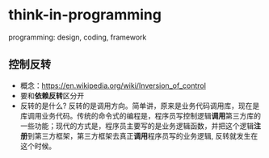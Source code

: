 # think-in-programming
programming: design, coding, framework

## 控制反转
* 概念：https://en.wikipedia.org/wiki/Inversion_of_control
* 要和**依赖反转**区分开
* 反转的是什么? 反转的是调用方向。简单讲，原来是业务代码调用库，现在是库调用业务代码。传统的命令式的编程是，程序员写控制逻辑**调用**第三方库的一些功能；现代的方式是，程序员主要写的是业务逻辑函数，并把这个逻辑**注册**到第三方框架，第三方框架去真正**调用**程序员写的业务逻辑, 反转就发生在这个时候。

